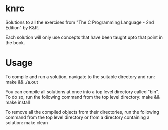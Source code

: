 # knrc
Solutions to all the exercises from "The C Programming Language - 2nd Edition" by K&R.

Each solution will only use concepts that have been taught upto that point in the book.

# Usage
To compile and run a solution, navigate to the suitable directory and run:
    make && ./a.out

You can compile all solutions at once into a top level directory called "bin".
To do so, run the following command from the top level directory:
    make && make install

To remove all the compiled objects from their directories, run the following command
from the top level directory or from a directory containing a solution:
    make clean
